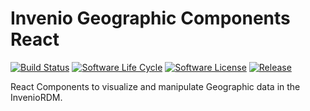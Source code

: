 # Invenio Geographic Components React

[![Build Status](https://github.com/geo-knowledge-hub/invenio-geographic-components-react/workflows/CI/badge.svg)](https://github.com/geo-knowledge-hub/invenio-geographic-components-react/actions?query=workflow%3ACI)
[![Software Life Cycle](https://img.shields.io/badge/lifecycle-maturing-blue.svg)](https://lifecycle.r-lib.org/articles/stages.html#maturing-1)
[![Software License](https://img.shields.io/github/license/geo-knowledge-hub/invenio-geographic-components-react.svg)](https://github.com/geo-knowledge-hub/invenio-geographic-components-react/blob/master/LICENSE)
[![Release](https://img.shields.io/github/tag/geo-knowledge-hub/invenio-geographic-components-react.svg)](https://github.com/geo-knowledge-hub/invenio-geographic-components-react/releases)

React Components to visualize and manipulate Geographic data in the InvenioRDM.
